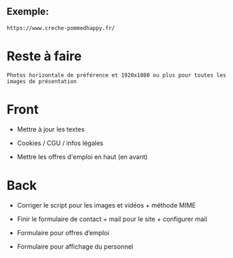 ## Exemple:
	https://www.creche-pommedhappy.fr/


# Reste à faire

	Photos horizontale de préférence et 1920x1080 ou plus pour toutes les images de présentation


# Front

- Mettre à jour les textes

- Cookies / CGU / infos légales

- Mettre les offres d'emploi en haut (en avant)

# Back

- Corriger le script pour les images et vidéos + méthode MIME

- Finir le formulaire de contact + mail pour le site + configurer mail

- Formulaire pour offres d’emploi

- Formulaire pour affichage du personnel